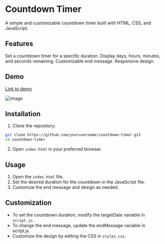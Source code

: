 # Countdown Timer
A simple and customizable countdown timer built with HTML, CSS, and JavaScript.

## Features
Set a countdown timer for a specific duration.
Display days, hours, minutes, and seconds remaining.
Customizable end message.
Responsive design.

## Demo
[Link to demo](https://codepen.io/Shravan-Dalavi/pen/RwzpXrM)
<br>

![image](https://github.com/user-attachments/assets/86d9c944-1957-47e7-a473-e1ad059f0e44)

## Installation
1. Clone the repository:
```bash
git clone https://github.com/yourusername/countdown-timer.git
cd countdown-timer
```
2. Open `index.html` in your preferred browser.

## Usage
1. Open the `index.html` file.
2. Set the desired duration for the countdown in the JavaScript file.
3. Customize the end message and design as needed.
## Customization
- To set the countdown duration, modify the targetDate variable in `script.js`.
- To change the end message, update the endMessage variable in script.js.
- Customize the design by editing the CSS in `styles.css`.
